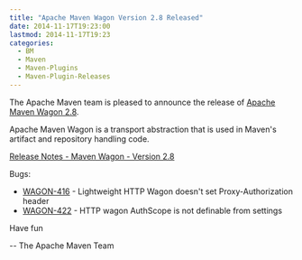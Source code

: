 ```yaml
---
title: "Apache Maven Wagon Version 2.8 Released"
date: 2014-11-17T19:23:00
lastmod: 2014-11-17T19:23
categories:
  - BM
  - Maven
  - Maven-Plugins
  - Maven-Plugin-Releases
---
```

The Apache Maven team is pleased to announce the release of 
[Apache Maven Wagon 2.8](http://maven.apache.org/wagon/).

Apache Maven Wagon is a transport abstraction that is used in Maven's
artifact and repository handling code.


[Release Notes - Maven Wagon - Version 2.8](http://jira.codehaus.org/secure/ReleaseNote.jspa?projectId=10335&version=20613)

Bugs:

 * [WAGON-416](https://issues.apache.org/jira/browse/WAGON-416) - Lightweight HTTP Wagon doesn't set Proxy-Authorization header
 * [WAGON-422](https://issues.apache.org/jira/browse/WAGON-422) - HTTP wagon AuthScope is not definable from settings


Have fun

-- The Apache Maven Team
